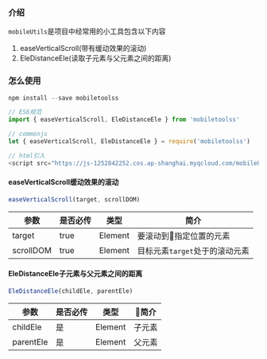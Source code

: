 ### 介绍
`mobileUtils`是项目中经常用的小工具包含以下内容
1. easeVerticalScroll(带有缓动效果的滚动)
2. EleDistanceEle(读取子元素与父元素之间的距离)

### 怎么使用
```javascript
npm install --save mobiletoolss

// ES6规范
import { easeVerticalScroll, EleDistanceEle } from 'mobiletoolss'

// commonjs
let { easeVerticalScroll, EleDistanceEle } = require('mobiletoolss')

// html引入
<script src="https://js-1252842252.cos.ap-shanghai.myqcloud.com/mobileUtils1.0.0/index.min.js"></script>
```

#### easeVerticalScroll缓动效果的滚动
```javascript
easeVerticalScroll(target, scrollDOM)
```
参数 | 是否必传 | 类型 | 简介
--- | --- | --- | ---
target | true | Element | 要滚动到指定位置的元素
scrollDOM | true | Element | 目标元素`target`处于的滚动元素

#### EleDistanceEle子元素与父元素之间的距离
```javascript
EleDistanceEle(childEle, parentEle)
```
参数 | 是否必传 | 类型 | 简介
--- | --- | --- | ---
childEle | 是 | Element | 子元素
parentEle | 是 | Element | 父元素